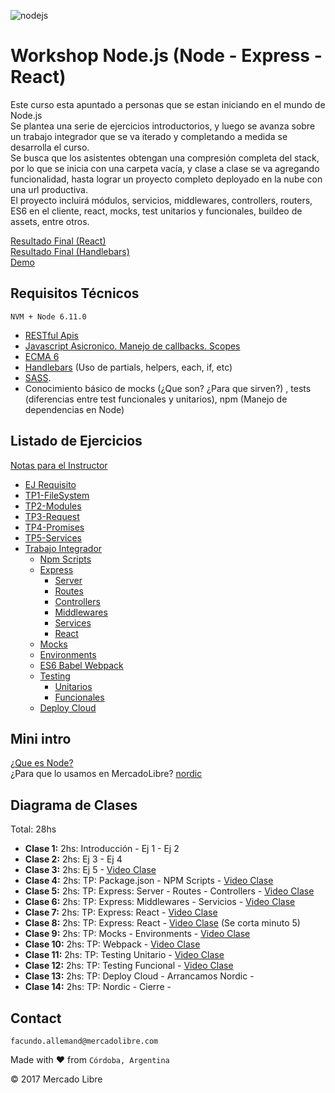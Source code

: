 ![nodejs](https://user-images.githubusercontent.com/16105726/32727098-0b1fa8a8-c85a-11e7-9251-56540e0083dd.png)

# Workshop Node.js (Node - Express - React)
Este curso esta apuntado a personas que se estan iniciando en el mundo de Node.js    
Se plantea una serie de ejercicios introductorios, y luego se avanza sobre un trabajo integrador que se va iterado y completando a medida se desarrolla el curso.  
Se busca que los asistentes obtengan una compresión completa del stack, por lo que se inicia con una carpeta vacía, y clase a clase se va agregando funcionalidad, hasta lograr un proyecto completo deployado en la nube con una url productiva.  
El proyecto incluirá módulos, servicios, middlewares, controllers, routers, ES6 en el cliente, react, mocks, test unitarios y funcionales, buildeo de assets, entre otros.  

[Resultado Final (React)](https://github.com/fallemand/workshop-nodejs/tree/complete/tp/parts/7-cloud/resolution-react)  
[Resultado Final (Handlebars)](https://github.com/fallemand/workshop-nodejs/tree/complete/tp/parts/7-cloud/resolution-handlebars)  
[Demo](https://workshop-node.herokuapp.com/)

## Requisitos Técnicos
```NVM + Node 6.11.0```
- [RESTful Apis](http://www.andrewhavens.com/posts/20/beginners-guide-to-creating-a-rest-api/)  
- [Javascript Asicronico. Manejo de callbacks. Scopes](https://houssein.me/javascript/2016/05/10/asynchronous-javascript-callbacks.html)  
- [ECMA 6](http://blog.teamtreehouse.com/get-started-ecmascript-6)  
- [Handlebars](http://handlebarsjs.com/) (Uso de partials, helpers, each, if, etc)  
- [SASS](http://sass-lang.com/guide).  
- Conocimiento básico de mocks (¿Que son? ¿Para que sirven?) , tests (diferencias entre test funcionales y unitarios), npm (Manejo de dependencias en Node)

## Listado de Ejercicios
[Notas para el Instructor](https://docs.google.com/a/mercadolibre.com/document/d/1J7d2IMq4y3iUmN40U_P_lBVnjfcVfQXF7tmeSfROuWc/edit?usp=sharing)  

- [EJ Requisito](https://github.com/fallemand/workshop-nodejs/tree/master/ej0-requirement)
- [TP1-FileSystem](https://github.com/fallemand/workshop-nodejs/tree/master/ej1-filesystem)
- [TP2-Modules](https://github.com/fallemand/workshop-nodejs/tree/master/ej2-modules)
- [TP3-Request](https://github.com/fallemand/workshop-nodejs/tree/master/ej3-request)
- [TP4-Promises](https://github.com/fallemand/workshop-nodejs/tree/master/ej4-promises)
- [TP5-Services](https://github.com/fallemand/workshop-nodejs/tree/master/ej5-services)
- [Trabajo Integrador](https://github.com/fallemand/workshop-nodejs/tree/master/tp)
  * [Npm Scripts](https://github.com/fallemand/workshop-nodejs/tree/master/tp/parts/1-npm_scripts) 
  * [Express](https://github.com/fallemand/workshop-nodejs/tree/master/tp/parts/2-express) 
    - [Server](https://github.com/fallemand/workshop-nodejs/tree/master/tp/parts/2-express/a.server_b.routes#a-configurar-server)
    - [Routes](https://github.com/fallemand/workshop-nodejs/tree/master/tp/parts/2-express/a.server_b.routes#b-router)
    - [Controllers](https://github.com/fallemand/workshop-nodejs/tree/master/tp/parts/2-express/c.controllers_d.middlewares#c-controllers)
    - [Middlewares](https://github.com/fallemand/workshop-nodejs/tree/master/tp/parts/2-express/c.controllers_d.middlewares#d-middleware)
    - [Services](https://github.com/fallemand/workshop-nodejs/tree/master/tp/parts/2-express/e.services)
    - [React](https://github.com/fallemand/workshop-nodejs/tree/master/tp/parts/2-express/f.react)
  * [Mocks](https://github.com/fallemand/workshop-nodejs/tree/master/tp/parts/3-mocks) 
  * [Environments](https://github.com/fallemand/workshop-nodejs/tree/master/tp/parts/4-environments) 
  * [ES6 Babel Webpack](https://github.com/fallemand/workshop-nodejs/tree/master/tp/parts/5-webpack) 
  * [Testing](https://github.com/fallemand/workshop-nodejs/tree/master/tp/parts/6-testing) 
      - [Unitarios](https://github.com/fallemand/workshop-nodejs/blob/master/tp/parts/6-testing#a-tests-unitarios-mocha)
      - [Funcionales](https://github.com/fallemand/workshop-nodejs/blob/master/tp/parts/6-testing#b-tests-funcionales-nightwatchjs)
  * [Deploy Cloud](https://github.com/fallemand/workshop-nodejs/tree/master/tp/parts/7-cloud) 

## Mini intro
[¿Que es Node?](https://www.netconsulting.es/blog/nodejs/)  
¿Para que lo usamos en MercadoLibre? [nordic](http://nordic.ml.com/docs)  

## Diagrama de Clases
Total: 28hs

- **Clase 1:** 2hs: Introducción - Ej 1 - Ej 2
- **Clase 2:** 2hs: Ej 3 - Ej 4
- **Clase 3:** 2hs: Ej 5 - [Video Clase](https://www.youtube.com/watch?v=GFYj1PQ1r7s)
- **Clase 4:** 2hs: TP: Package.json - NPM Scripts - [Video Clase](https://www.youtube.com/watch?v=ttrVe0_C6co)
- **Clase 5:** 2hs: TP: Express: Server - Routes - Controllers - [Video Clase](https://www.youtube.com/watch?v=i9_lpj574FI)
- **Clase 6:** 2hs: TP: Express: Middlewares - Servicios - [Video Clase](https://www.youtube.com/watch?v=2MmA-1XyPEU)
- **Clase 7:** 2hs: TP: Express: React - [Video Clase](https://www.youtube.com/watch?v=eYR4GDV_CnA)
- **Clase 8:** 2hs: TP: Express: React - [Video Clase](https://www.youtube.com/watch?v=5fzSVx1rHBA) (Se corta minuto 5)
- **Clase 9:** 2hs: TP: Mocks - Environments - [Video Clase](https://www.youtube.com/watch?v=AUYbK_hdxuA)
- **Clase 10:** 2hs: TP: Webpack - [Video Clase](https://www.youtube.com/watch?v=rrOHhqd37gA)
- **Clase 11:** 2hs: TP: Testing Unitario - [Video Clase](https://www.youtube.com/watch?v=2r-XrJUmwJ4)
- **Clase 12:** 2hs: TP: Testing Funcional - [Video Clase](https://www.youtube.com/watch?v=CpkaFdAzSvo)
- **Clase 13:** 2hs: TP: Deploy Cloud - Arrancamos Nordic - 
- **Clase 14:** 2hs: TP: Nordic - Cierre - 

## Contact
```
facundo.allemand@mercadolibre.com
```


Made with :heart: from ```Córdoba, Argentina```  

© 2017 Mercado Libre
